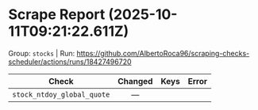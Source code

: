 # Scrape Report (2025-10-11T09:21:22.611Z)

Group: `stocks`  |  Run: https://github.com/AlbertoRoca96/scraping-checks-scheduler/actions/runs/18427496720

| Check | Changed | Keys | Error |
|---|:---:|:--|:--|
| `stock_ntdoy_global_quote` | — |  |  |
